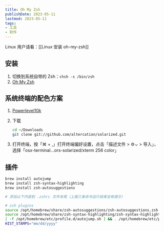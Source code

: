 ```yaml
---
title: Oh My Zsh
publishDate: 2023-05-11
lastmod: 2023-05-11
tags:
- 工具
- 软件
---
```


Linux 用户请看：[[Linux 安装 oh-my-zsh]]

## 安装

1. 切换到系统自带的 Zsh：`chsh -s /bin/zsh`
2. [Oh My Zsh](https://ohmyz.sh/)

## 系统终端的配色方案

1. [Powerlevel10k](https://github.com/romkatv/powerlevel10k#getting-started)
2. 下载

     ```bash
     cd ~/Downloads
     git clone git://github.com/altercation/solarized.git
     ```

3. 打开终端，按「⌘ + ,」打开终端偏好设置，点击「描述文件 > ⚙︎⌄ > 导入」，选择「osx-terminal…ors-solarized/xterm 256 color」

## 插件

  ```bash
  brew install autojump
  brew install zsh-syntax-highlighting
  brew install zsh-autosuggestions

  # 添加以下内容到 .zshrc 文件末尾（上面三条命令运行结束会有提示）

  # zsh plugins
  source /opt/homebrew/share/zsh-autosuggestions/zsh-autosuggestions.zsh
  source /opt/homebrew/share/zsh-syntax-highlighting/zsh-syntax-highlighting.zsh
  [ -f /opt/homebrew/etc/profile.d/autojump.sh ] && . /opt/homebrew/etc/profile.d/autojump.sh
  HIST_STAMPS="mm/dd/yyyy"
  ```

